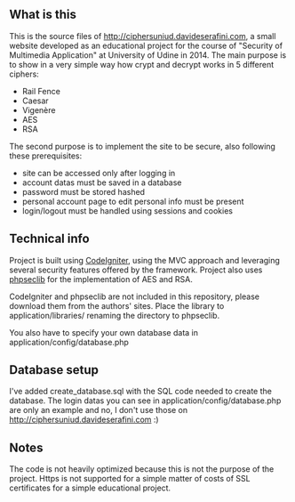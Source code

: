 ## What is this
This is the source files of http://ciphersuniud.davideserafini.com, a small website developed as an educational project for the course of "Security of Multimedia Application" at University of Udine in 2014. The main purpose is to show in a very simple way how crypt and decrypt works in 5 different ciphers:
- Rail Fence
- Caesar
- Vigenère
- AES
- RSA

The second purpose is to implement the site to be secure, also following these prerequisites:
- site can be accessed only after logging in
- account datas must be saved in a database
- password must be stored hashed
- personal account page to edit personal info must be present
- login/logout must be handled using sessions and cookies

## Technical info
Project is built using [CodeIgniter](https://ellislab.com/codeigniter), using the MVC approach and leveraging several security features offered by the framework.
Project also uses [phpseclib](http://phpseclib.sourceforge.net) for the implementation of AES and RSA.

CodeIgniter and phpseclib are not included in this repository, please download them from the authors' sites. Place the library to application/libraries/ renaming the directory to phpseclib.

You also have to specify your own database data in application/config/database.php

## Database setup
I've added create_database.sql with the SQL code needed to create the database. The login datas you can see in application/config/database.php are only an example and no, I don't use those on http://ciphersuniud.davideserafini.com :)

## Notes
The code is not heavily optimized because this is not the purpose of the project.
Https is not supported for a simple matter of costs of SSL certificates for a simple educational project.